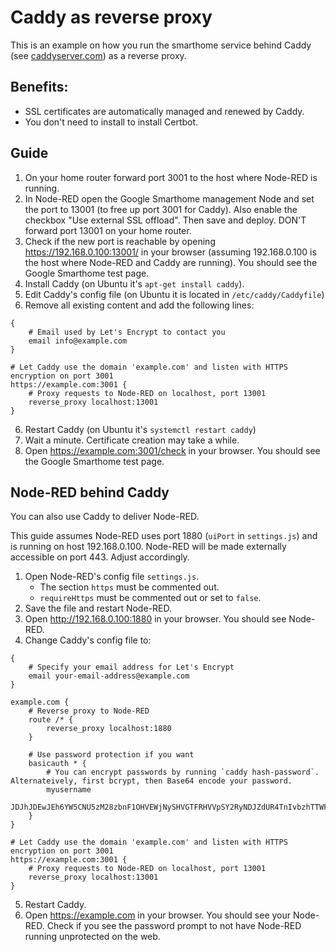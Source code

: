 # Caddy as reverse proxy

This is an example on how you run the smarthome service behind Caddy (see [caddyserver.com](https://caddyserver.com/))
as a reverse proxy.

## Benefits:
- SSL certificates are automatically managed and renewed by Caddy.
- You don't need to install to install Certbot.

## Guide
1. On your home router forward port 3001 to the host where Node-RED is running.
2. In Node-RED open the Google Smarthome management Node and set the port to 13001 (to free up port 3001 for Caddy).
   Also enable the checkbox "Use external SSL offload". Then save and deploy. DON'T forward port 13001 on your home
   router.
3. Check if the new port is reachable by opening https://192.168.0.100:13001/ in your browser (assuming 192.168.0.100 is
   the host where Node-RED and Caddy are running). You should see the Google Smarthome test page.
4. Install Caddy (on Ubuntu it's `apt-get install caddy`).
5. Edit Caddy's config file (on Ubuntu it is located in `/etc/caddy/Caddyfile`)
6. Remove all existing content and add the following lines:

```
{
    # Email used by Let's Encrypt to contact you  
    email info@example.com
}

# Let Caddy use the domain 'example.com' and listen with HTTPS encryption on port 3001
https://example.com:3001 {
    # Proxy requests to Node-RED on localhost, port 13001
    reverse_proxy localhost:13001
}
```

6. Restart Caddy (on Ubuntu it's `systemctl restart caddy`)
7. Wait a minute. Certificate creation may take a while.
8. Open https://example.com:3001/check in your browser. You should see the Google Smarthome test page.




## Node-RED behind Caddy
You can also use Caddy to deliver Node-RED.

This guide assumes Node-RED uses port 1880 (`uiPort` in `settings.js`) and is running on host 192.168.0.100. Node-RED
will be made externally accessible on port 443. Adjust accordingly.

1. Open Node-RED's config file `settings.js`.
   - The section `https` must be commented out.
   - `requireHttps` must be commented out or set to `false`.
2. Save the file and restart Node-RED.
3. Open http://192.168.0.100:1880 in your browser. You should see Node-RED.
4. Change Caddy's config file to:

```
{
    # Specify your email address for Let's Encrypt
    email your-email-address@example.com
}

example.com {
    # Reverse proxy to Node-RED
    route /* {
        reverse_proxy localhost:1880
    }
   
    # Use password protection if you want
    basicauth * {
        # You can encrypt passwords by running `caddy hash-password`. Alternateively, first bcrypt, then Base64 encode your password.
        myusername
        JDJhJDEwJEh6YW5CNU5zM28zbnF1OHVEWjNySHVGTFRHVVpSY2RyNDJZdUR4TnIvbzhTTWFzZTdmV2Zp
    }
}

# Let Caddy use the domain 'example.com' and listen with HTTPS encryption on port 3001
https://example.com:3001 {
    # Proxy requests to Node-RED on localhost, port 13001
    reverse_proxy localhost:13001
}
```

5. Restart Caddy.
6. Open https://example.com in your browser. You should see your Node-RED. Check if you see the password prompt to not
   have Node-RED running unprotected on the web.
